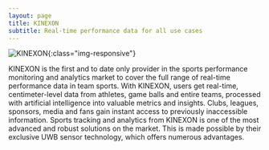 ```yaml
---
layout: page
title: KINEXON
subtitle: Real-time performance data for all use cases
---
```

![KINEXON](../assets/img/KINEXON.png){:class="img-responsive"}

KINEXON is the first and to date only provider in the sports performance monitoring and analytics market to cover the full range of real-time performance data in team sports.
With KINEXON, users get real-time, centimeter-level data from athletes, game balls and entire teams, processed with artificial intelligence into valuable metrics and insights. Clubs, leagues, sponsors, media and fans gain instant access to previously inaccessible information.
Sports tracking and analytics from KINEXON is one of the most advanced and robust solutions on the market. This is made possible by their exclusive UWB sensor technology, which offers numerous advantages.